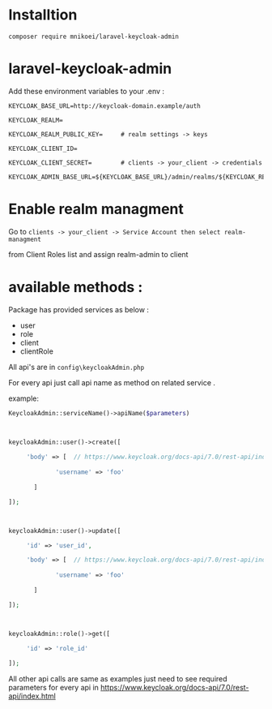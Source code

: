 # Installtion

```
composer require mnikoei/laravel-keycloak-admin
```

# laravel-keycloak-admin



Add these environment variables to your .env :


```
KEYCLOAK_BASE_URL=http://keycloak-domain.example/auth

KEYCLOAK_REALM=                

KEYCLOAK_REALM_PUBLIC_KEY=     # realm settings -> keys 

KEYCLOAK_CLIENT_ID=            

KEYCLOAK_CLIENT_SECRET=        # clients -> your_client -> credentials 

KEYCLOAK_ADMIN_BASE_URL=${KEYCLOAK_BASE_URL}/admin/realms/${KEYCLOAK_REALM} 
```



# Enable realm managment

Go to ``clients -> your_client -> Service Account then select realm-managment``

from Client Roles list and assign realm-admin to client






# available methods : 


Package has provided services as below :

* user
* role
* client
* clientRole




All api's are in ```config\keycloakAdmin.php```
 
For every api just call api name as method on related service .



example:
```php
KeycloakAdmin::serviceName()->apiName($parameters)



keycloakAdmin::user()->create([
      
     'body' => [  // https://www.keycloak.org/docs-api/7.0/rest-api/index.html#_userrepresentation
             
             'username' => 'foo'
              
       ]

]);



keycloakAdmin::user()->update([

     'id' => 'user_id',

     'body' => [  // https://www.keycloak.org/docs-api/7.0/rest-api/index.html#_userrepresentation
             
             'username' => 'foo'
              
       ]

]);



keycloakAdmin::role()->get([
      
     'id' => 'role_id'

]);
```

All other api calls are same as examples just need to see required parameters for every api in https://www.keycloak.org/docs-api/7.0/rest-api/index.html
